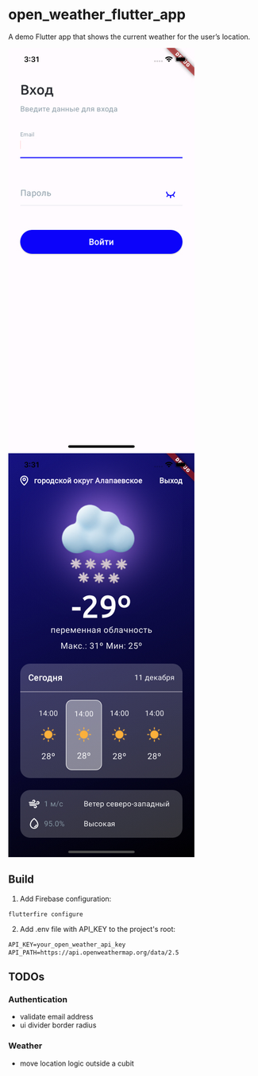 # open_weather_flutter_app

A demo Flutter app that shows the current weather for the user’s location.

![sign-in-screen.jpg](assets%2Fscreenshots%2Fsign-in-screen.jpg)
![weather-screen.jpg](assets%2Fscreenshots%2Fweather-screen.jpg)

## Build

1. Add Firebase configuration:
```shell
flutterfire configure
```
2. Add .env file with API_KEY to the project's root:

```text
API_KEY=your_open_weather_api_key
API_PATH=https://api.openweathermap.org/data/2.5
```

## TODOs

### Authentication
- validate email address
- ui divider border radius

### Weather
- move location logic outside a cubit
